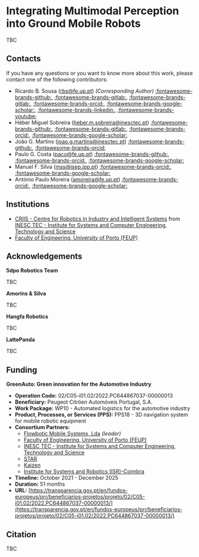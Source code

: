 # Integrating Multimodal Perception into Ground Mobile Robots

TBC

## Contacts

If you have any questions or you want to know more about this work, please
contact one of the following contributors:

- Ricardo B. Sousa
  ([rbs@fe.up.pt](mailto:rbs@fe.up.pt))
  _(Corresponding Author)_
  [:fontawesome-brands-github:](https://github.com/sousarbarb/),
  [:fontawesome-brands-gitlab:](https://gitlab.com/sousarbarb/),
  [:fontawesome-brands-gitlab:](https://gitlab.inesctec.pt/ricardo.b.sousa),
  [:fontawesome-brands-orcid:](https://orcid.org/0000-0003-4537-5095),
  [:fontawesome-brands-google-scholar:](https://scholar.google.pt/citations?user=Bz2FMqYAAAAJ),
  [:fontawesome-brands-linkedin:](https://www.linkedin.com/in/sousa-ricardob/),
  [:fontawesome-brands-youtube:](https://www.youtube.com/channel/UCXTR8mMlG0VOC_06PKg5KBQ)
- Héber Miguel Sobreira
  ([heber.m.sobreira@inesctec.pt](mailto:heber.m.sobreira@inesctec.pt))
  [:fontawesome-brands-github:](https://github.com/HeberSobreira),
  [:fontawesome-brands-gitlab:](https://gitlab.inesctec.pt/heber.m.sobreira/),
  [:fontawesome-brands-orcid:](https://orcid.org/0000-0002-8055-1093),
  [:fontawesome-brands-google-scholar:](https://scholar.google.pt/citations?user=iNhGcpsAAAAJ)
- João G. Martins
  ([joao.g.martins@inesctec.pt](mailto:joao.g.martins@inesctec.pt))
  [:fontawesome-brands-github:](https://github.com/Joao-G-Martins),
  [:fontawesome-brands-orcid:](https://orcid.org/0000-0002-6567-4802)
- Paulo G. Costa
  ([paco@fe.up.pt](mailto:paco@fe.up.pt))
  [:fontawesome-brands-github:](https://github.com/P33a),
  [:fontawesome-brands-orcid:](https://orcid.org/0000-0002-4846-271X),
  [:fontawesome-brands-google-scholar:](https://scholar.google.pt/citations?user=7Iz8fKcAAAAJ)
- Manuel F. Silva
  ([mss@isep.ipp.pt](mailto:mss@isep.ipp.pt))
  [:fontawesome-brands-orcid:](https://orcid.org/0000-0002-0593-2865),
  [:fontawesome-brands-google-scholar:](https://scholar.google.pt/citations?user=2EFVZ-AAAAAJ)
- António Paulo Moreira
  ([amoreira@fe.up.pt](mailto:amoreira@fe.up.pt))
  [:fontawesome-brands-orcid:](https://orcid.org/0000-0001-8573-3147),
  [:fontawesome-brands-google-scholar:](https://scholar.google.pt/citations?user=eL0gHLoAAAAJ)

## Institutions

- [CRIIS - Centre for Robotics in Industry and Intelligent Systems](https://www.inesctec.pt/en/centres/criis/) from
  [INESC TEC - Institute for Systems and Computer Engineering, Technology and Science](https://www.inesctec.pt/en/)
- [Faculty of Engineering, University of Porto (FEUP)](https://sigarra.up.pt/feup/en/)

## Acknowledgements

**5dpo Robotics Team**

TBC

**Amorins & Silva**

TBC

**Hangfa Robotics**

TBC

**LattePanda**

TBC

## Funding

**GreenAuto: Green innovation for the Automotive Industry**

- **Operation Code:** 02/C05-i01.02/2022.PC644867037-00000013
- **Beneficiary:** Peugeot Citröen Automóveis Portugal, S.A.
- **Work Package:** WP10 - Automated logistics for the automotive industry
- **Product, Processes, or Services (PPS):**
  PPS18 - 3D navigation system for mobile robotic equipment
- **Consortium Partners:**
    - [Flowbotic Mobile Systems, Lda](https://www.flowbotic.eu/) _(leader)_
    - [Faculty of Engineering, University of Porto (FEUP)](https://www.up.pt/feup/en/)
    - [INESC TEC - Institute for Systems and Computer Engineering, Technology and Science](https://www.inesctec.pt/en/)
    - [STAR](https://starinstitute.pt/)
    - [Kaizen](https://kaizen.com/pt-pt/)
    - [Institute for Systems and Robotics (ISR)-Coimbra](https://www.isr.uc.pt/)
- **Timeline:** October 2021 - December 2025
- **Duration:** 51 months
- **URL:**
  [https://transparencia.gov.pt/en/fundos-europeus/prr/beneficiarios-projetos/projeto/02/C05-i01.02/2022.PC644867037-00000013/](https://transparencia.gov.pt/en/fundos-europeus/prr/beneficiarios-projetos/projeto/02/C05-i01.02/2022.PC644867037-00000013/)

## Citation

TBC
